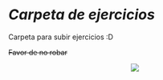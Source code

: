 # _Carpeta de ejercicios_
Carpeta para subir ejercicios :D

~~Favor de no robar~~

<p align="center">
  <img src="https://github.com/Kylos02/Bases1UNAM/assets/90489022/8aa21fda-9ecf-4279-ba29-7e84d39928db" />
</p>
